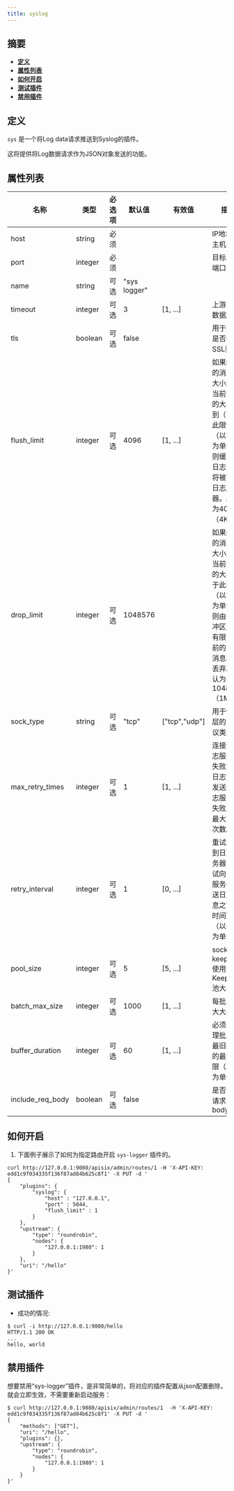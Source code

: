```yaml
---
title: syslog
---
```


<!--
#
# Licensed to the Apache Software Foundation (ASF) under one or more
# contributor license agreements.  See the NOTICE file distributed with
# this work for additional information regarding copyright ownership.
# The ASF licenses this file to You under the Apache License, Version 2.0
# (the "License"); you may not use this file except in compliance with
# the License.  You may obtain a copy of the License at
#
#     http://www.apache.org/licenses/LICENSE-2.0
#
# Unless required by applicable law or agreed to in writing, software
# distributed under the License is distributed on an "AS IS" BASIS,
# WITHOUT WARRANTIES OR CONDITIONS OF ANY KIND, either express or implied.
# See the License for the specific language governing permissions and
# limitations under the License.
#
-->

## 摘要

- [**定义**](#定义)
- [**属性列表**](#属性列表)
- [**如何开启**](#如何开启)
- [**测试插件**](#测试插件)
- [**禁用插件**](#禁用插件)

## 定义

`sys` 是一个将Log data请求推送到Syslog的插件。

这将提供将Log数据请求作为JSON对象发送的功能。

## 属性列表

| 名称             | 类型    | 必选项 | 默认值       | 有效值        | 描述                                                                                                                                 |
| ---------------- | ------- | ------ | ------------ | ------------- | ------------------------------------------------------------------------------------------------------------------------------------ |
| host             | string  | 必须   |              |               | IP地址或主机名                                                                                                                       |
| port             | integer | 必须   |              |               | 目标上游端口                                                                                                                         |
| name             | string  | 可选   | "sys logger" |               |                                                                                                                                      |
| timeout          | integer | 可选   | 3            | [1, ...]      | 上游发送数据超时                                                                                                                     |
| tls              | boolean | 可选   | false        |               | 用于控制是否执行SSL验证                                                                                                              |
| flush_limit      | integer | 可选   | 4096         | [1, ...]      | 如果缓冲的消息的大小加上当前消息的大小达到（> =）此限制（以字节为单位），则缓冲的日志消息将被写入日志服务器。默认为4096（4KB）       |
| drop_limit       | integer | 可选   | 1048576      |               | 如果缓冲的消息的大小加上当前消息的大小大于此限制（以字节为单位），则由于缓冲区大小有限，当前的日志消息将被丢弃。默认为1048576（1MB） |
| sock_type        | string  | 可选   | "tcp"        | ["tcp","udp"] | 用于传输层的IP协议类型。                                                                                                             |
| max_retry_times  | integer | 可选   | 1            | [1, ...]      | 连接到日志服务器失败或将日志消息发送到日志服务器失败后的最大重试次数。                                                               |
| retry_interval   | integer | 可选   | 1            | [0, ...]      | 重试连接到日志服务器或重试向日志服务器发送日志消息之前的时间延迟（以毫秒为单位）。                                                   |
| pool_size        | integer | 可选   | 5            | [5, ...]      | sock：keepalive使用的Keepalive池大小。                                                                                               |
| batch_max_size   | integer | 可选   | 1000         | [1, ...]      | 每批的最大大小                                                                                                                       |
| buffer_duration  | integer | 可选   | 60           | [1, ...]      | 必须先处理批次中最旧条目的最大期限（以秒为单位）                                                                                     |
| include_req_body | boolean | 可选   | false        |               | 是否包括请求 body                                                                                                                    |

## 如何开启

1. 下面例子展示了如何为指定路由开启 `sys-logger` 插件的。

```shell
curl http://127.0.0.1:9080/apisix/admin/routes/1 -H 'X-API-KEY: edd1c9f034335f136f87ad84b625c8f1' -X PUT -d '
{
    "plugins": {
        "syslog": {
            "host" : "127.0.0.1",
            "port" : 5044,
            "flush_limit" : 1
        }
    },
    "upstream": {
        "type": "roundrobin",
        "nodes": {
            "127.0.0.1:1980": 1
        }
    },
    "uri": "/hello"
}'
```

## 测试插件

* 成功的情况:

```shell
$ curl -i http://127.0.0.1:9080/hello
HTTP/1.1 200 OK
...
hello, world
```

## 禁用插件

想要禁用“sys-logger”插件，是非常简单的，将对应的插件配置从json配置删除，就会立即生效，不需要重新启动服务：

```shell
$ curl http://127.0.0.1:9080/apisix/admin/routes/1  -H 'X-API-KEY: edd1c9f034335f136f87ad84b625c8f1' -X PUT -d '
{
    "methods": ["GET"],
    "uri": "/hello",
    "plugins": {},
    "upstream": {
        "type": "roundrobin",
        "nodes": {
            "127.0.0.1:1980": 1
        }
    }
}'
```

